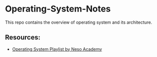 # Operating-System-Notes
This repo contains the overview of operating system and its architecture.

## Resources:

- [Operating System Playlist by Neso Academy](https://www.youtube.com/playlist?list=PLBlnK6fEyqRiVhbXDGLXDk_OQAeuVcp2O)
